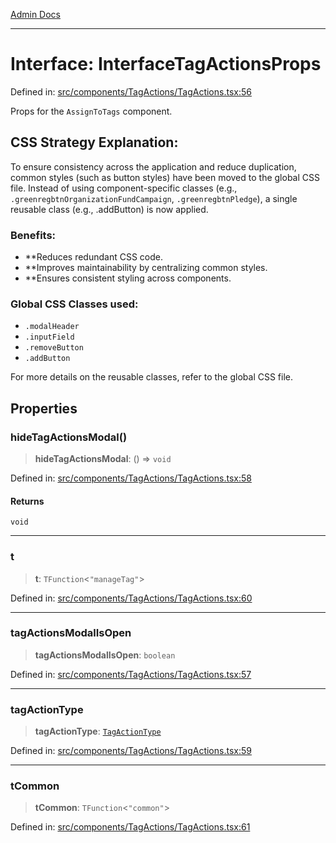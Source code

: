 [Admin Docs](/)

***

# Interface: InterfaceTagActionsProps

Defined in: [src/components/TagActions/TagActions.tsx:56](https://github.com/hustlernik/talawa-admin/blob/fe326ed17e0fa5ad916ff9f383f63b5d38aedc7b/src/components/TagActions/TagActions.tsx#L56)

Props for the `AssignToTags` component.

## CSS Strategy Explanation:

To ensure consistency across the application and reduce duplication, common styles
(such as button styles) have been moved to the global CSS file. Instead of using
component-specific classes (e.g., `.greenregbtnOrganizationFundCampaign`, `.greenregbtnPledge`), a single reusable
class (e.g., .addButton) is now applied.

### Benefits:
- **Reduces redundant CSS code.
- **Improves maintainability by centralizing common styles.
- **Ensures consistent styling across components.

### Global CSS Classes used:
- `.modalHeader`
- `.inputField`
- `.removeButton`
- `.addButton`

For more details on the reusable classes, refer to the global CSS file.

## Properties

### hideTagActionsModal()

> **hideTagActionsModal**: () => `void`

Defined in: [src/components/TagActions/TagActions.tsx:58](https://github.com/hustlernik/talawa-admin/blob/fe326ed17e0fa5ad916ff9f383f63b5d38aedc7b/src/components/TagActions/TagActions.tsx#L58)

#### Returns

`void`

***

### t

> **t**: `TFunction`\<`"manageTag"`\>

Defined in: [src/components/TagActions/TagActions.tsx:60](https://github.com/hustlernik/talawa-admin/blob/fe326ed17e0fa5ad916ff9f383f63b5d38aedc7b/src/components/TagActions/TagActions.tsx#L60)

***

### tagActionsModalIsOpen

> **tagActionsModalIsOpen**: `boolean`

Defined in: [src/components/TagActions/TagActions.tsx:57](https://github.com/hustlernik/talawa-admin/blob/fe326ed17e0fa5ad916ff9f383f63b5d38aedc7b/src/components/TagActions/TagActions.tsx#L57)

***

### tagActionType

> **tagActionType**: [`TagActionType`](../../../../utils/organizationTagsUtils/type-aliases/TagActionType.md)

Defined in: [src/components/TagActions/TagActions.tsx:59](https://github.com/hustlernik/talawa-admin/blob/fe326ed17e0fa5ad916ff9f383f63b5d38aedc7b/src/components/TagActions/TagActions.tsx#L59)

***

### tCommon

> **tCommon**: `TFunction`\<`"common"`\>

Defined in: [src/components/TagActions/TagActions.tsx:61](https://github.com/hustlernik/talawa-admin/blob/fe326ed17e0fa5ad916ff9f383f63b5d38aedc7b/src/components/TagActions/TagActions.tsx#L61)
